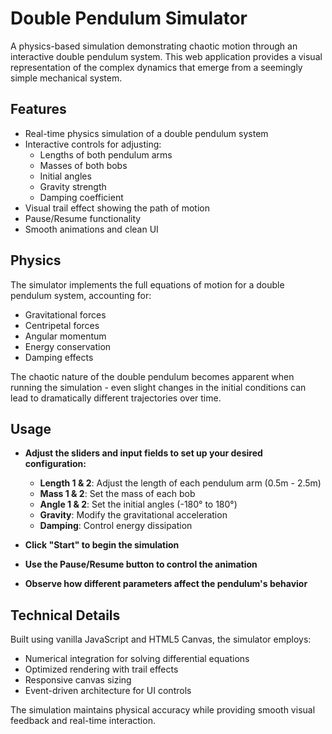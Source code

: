 # Double Pendulum Simulator

A physics-based simulation demonstrating chaotic motion through an interactive double pendulum system. This web application provides a visual representation of the complex dynamics that emerge from a seemingly simple mechanical system.

## Features

- Real-time physics simulation of a double pendulum system
- Interactive controls for adjusting:
  - Lengths of both pendulum arms
  - Masses of both bobs
  - Initial angles
  - Gravity strength
  - Damping coefficient
- Visual trail effect showing the path of motion
- Pause/Resume functionality
- Smooth animations and clean UI

## Physics

The simulator implements the full equations of motion for a double pendulum system, accounting for:

- Gravitational forces
- Centripetal forces
- Angular momentum
- Energy conservation
- Damping effects

The chaotic nature of the double pendulum becomes apparent when running the simulation - even slight changes in the initial conditions can lead to dramatically different trajectories over time.

## Usage

- **Adjust the sliders and input fields to set up your desired configuration:**
  - **Length 1 & 2**: Adjust the length of each pendulum arm (0.5m - 2.5m)
  - **Mass 1 & 2**: Set the mass of each bob
  - **Angle 1 & 2**: Set the initial angles (-180° to 180°)
  - **Gravity**: Modify the gravitational acceleration
  - **Damping**: Control energy dissipation

- **Click "Start" to begin the simulation**
- **Use the Pause/Resume button to control the animation**
- **Observe how different parameters affect the pendulum's behavior**

## Technical Details

Built using vanilla JavaScript and HTML5 Canvas, the simulator employs:

- Numerical integration for solving differential equations
- Optimized rendering with trail effects
- Responsive canvas sizing
- Event-driven architecture for UI controls

The simulation maintains physical accuracy while providing smooth visual feedback and real-time interaction.
